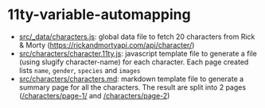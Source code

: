 # 11ty-variable-automapping

- [src/_data/characters.js](src/_data/characters.js): global data file to fetch 20 characters from Rick & Morty (https://rickandmortyapi.com/api/character/)
- [src/characters/character.11ty.js](src/characters/character.11ty.js): javascript template file to generate a file (using slugify character-name) for each character. Each page created lists `name`, `gender`, `species` and `images`
- [src/characters/characters.md](src/characters/characters.md): markdown template file to generate a summary page for all the characters. The result are split into 2 pages ([/characters/page-1/](_site/characters/page-1/index.html) and [/characters/page-2](_site/characters/page-2/index.html))

